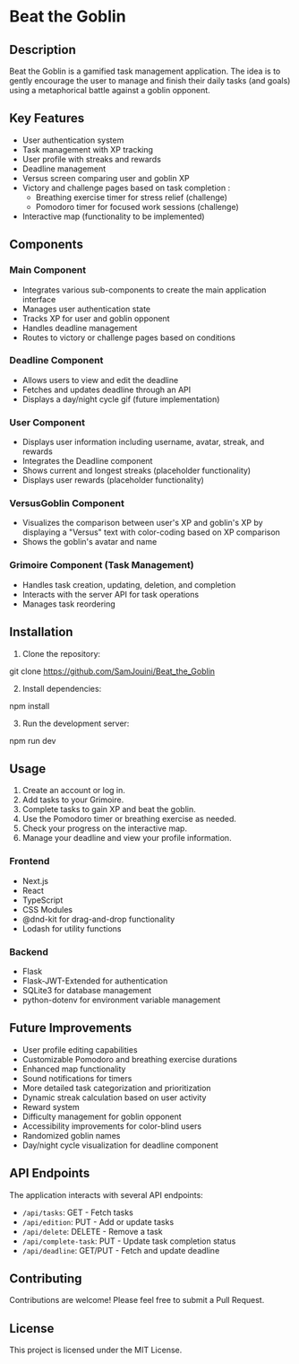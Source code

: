 # Beat the Goblin

## Description

Beat the Goblin is a gamified task management application. The idea is to gently encourage the user to manage and finish their daily tasks (and goals) using a metaphorical battle against a goblin opponent.

## Key Features

- User authentication system
- Task management with XP tracking
- User profile with streaks and rewards
- Deadline management
- Versus screen comparing user and goblin XP
- Victory and challenge pages based on task completion : 
    - Breathing exercise timer for stress relief (challenge)
    - Pomodoro timer for focused work sessions (challenge)
- Interactive map (functionality to be implemented)

## Components

### Main Component
- Integrates various sub-components to create the main application interface
- Manages user authentication state
- Tracks XP for user and goblin opponent
- Handles deadline management
- Routes to victory or challenge pages based on conditions

### Deadline Component
- Allows users to view and edit the deadline
- Fetches and updates deadline through an API
- Displays a day/night cycle gif (future implementation)

### User Component
- Displays user information including username, avatar, streak, and rewards
- Integrates the Deadline component
- Shows current and longest streaks (placeholder functionality)
- Displays user rewards (placeholder functionality)

### VersusGoblin Component
- Visualizes the comparison between user's XP and goblin's XP 
by displaying a "Versus" text with color-coding based on XP comparison
- Shows the goblin's avatar and name

### Grimoire Component (Task Management)
- Handles task creation, updating, deletion, and completion
- Interacts with the server API for task operations
- Manages task reordering

## Installation

1. Clone the repository:

git clone https://github.com/SamJouini/Beat_the_Goblin


2. Install dependencies:

npm install


3. Run the development server:

npm run dev


## Usage

1. Create an account or log in.
2. Add tasks to your Grimoire.
3. Complete tasks to gain XP and beat the goblin.
4. Use the Pomodoro timer or breathing exercise as needed.
5. Check your progress on the interactive map.
6. Manage your deadline and view your profile information.

### Frontend
- Next.js
- React
- TypeScript
- CSS Modules
- @dnd-kit for drag-and-drop functionality
- Lodash for utility functions

### Backend
- Flask
- Flask-JWT-Extended for authentication
- SQLite3 for database management
- python-dotenv for environment variable management

## Future Improvements

- User profile editing capabilities
- Customizable Pomodoro and breathing exercise durations
- Enhanced map functionality
- Sound notifications for timers
- More detailed task categorization and prioritization
- Dynamic streak calculation based on user activity
- Reward system
- Difficulty management for goblin opponent
- Accessibility improvements for color-blind users
- Randomized goblin names
- Day/night cycle visualization for deadline component

## API Endpoints

The application interacts with several API endpoints:

- `/api/tasks`: GET - Fetch tasks
- `/api/edition`: PUT - Add or update tasks
- `/api/delete`: DELETE - Remove a task
- `/api/complete-task`: PUT - Update task completion status
- `/api/deadline`: GET/PUT - Fetch and update deadline

## Contributing

Contributions are welcome! Please feel free to submit a Pull Request.

## License 

This project is licensed under the MIT License.
